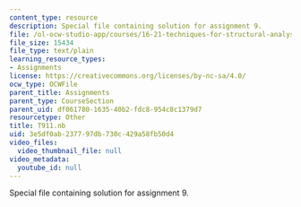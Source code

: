 ```yaml
---
content_type: resource
description: Special file containing solution for assignment 9.
file: /ol-ocw-studio-app/courses/16-21-techniques-for-structural-analysis-and-design-spring-2005/3e5df0ab237797db730c429a58fb50d4_T911.nb
file_size: 15434
file_type: text/plain
learning_resource_types:
- Assignments
license: https://creativecommons.org/licenses/by-nc-sa/4.0/
ocw_type: OCWFile
parent_title: Assignments
parent_type: CourseSection
parent_uid: df061780-1635-40b2-fdc8-954c8c1379d7
resourcetype: Other
title: T911.nb
uid: 3e5df0ab-2377-97db-730c-429a58fb50d4
video_files:
  video_thumbnail_file: null
video_metadata:
  youtube_id: null
---
```

Special file containing solution for assignment 9.